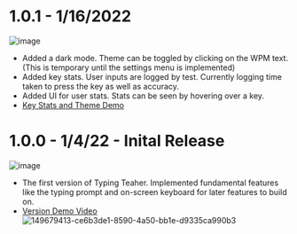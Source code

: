# 1.0.1 - 1/16/2022
![image](https://user-images.githubusercontent.com/94150901/149679448-59391325-a938-4613-81b4-42423d17306f.png)
* Added a dark mode. Theme can be toggled by clicking on the WPM text. (This is temporary until the settings menu is implemented)
* Added key stats. User inputs are logged by test. Currently logging time taken to press the key as well as accuracy.
* Added UI for user stats. Stats can be seen by hovering over a key.
* [Key Stats and Theme Demo](https://www.youtube.com/watch?v=3ciaPUMzseg)

# 1.0.0 - 1/4/22 - Inital Release
![image](https://user-images.githubusercontent.com/94150901/149679413-ce6b3de1-8590-4a50-bb1e-d9335ca990b3.png)
* The first version of Typing Teaher. Implemented fundamental features like the typing prompt and on-screen keyboard for later features to build on.
* [Version Demo Video](http://www.youtube.com/watch?v=qMUSCpTL98k)![149679413-ce6b3de1-8590-4a50-bb1e-d9335ca990b3](https://user-images.githubusercontent.com/94150901/149819070-0f13e716-725d-4eb3-9457-fc6707fc8f74.png)

